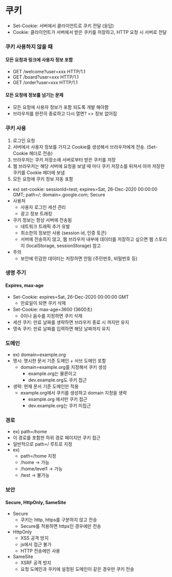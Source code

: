# 쿠키

- Set-Cookie: 서버에서 클라이언트로 쿠키 전달 (응답)
- Cookie: 클라이언트가 서버에서 받은 쿠키를 저장하고, HTTP 요청 시 서버로 전달

### 쿠키 사용하지 않을 때

#### 모든 요청과 링크에 사용자 정보 포함

- GET /welcome?user=xxx HTTP/1.1
- GET /board?user=xxx HTTP/1.1
- GET /order?user=xxx HTTP/1.1

#### 모든 요청에 정보를 넘기는 문제

- 모든 요청에 사용자 정보가 포함 되도록 개발 해야함
- 브라우저를 완전히 종료하고 다시 열면? => 정보 없어짐

### 쿠키 사용

1. 로그인 요청
2. 서버에서 사용자 정보를 가지고 Cookie를 생성해서 브라우저에게 전송. (Set-Cookie 헤더로 전송)
3. 브라우저는 쿠키 저장소에 서버로부터 받은 쿠키를 저장
4. 웹 브라우저는 해당 서버에 요청을 보낼 때 마다 쿠키 저장소를 뒤져서 아까 저장한 쿠키를 Cookie 헤더에 보냄
5. 모든 요청에 쿠키 정보 자동 포함

- ex) set-cookie: sessionId=test; expires=Sat, 26-Dec-2020 00:00:00 GMT; path=/; domain=.google.com; Secure
- 사용처
  - 사용자 로그인 세션 관리
  - 광고 정보 트래킹
- 쿠키 정보는 항상 서버에 전송됨
  - 네트워크 트래픽 추가 유발
  - 최소한의 정보만 사용 (session id, 인증 토큰)
  - 서버에 전송하지 않고, 웹 브라우저 내부에 데이터를 저장하고 싶으면 웹 스토리지 (localStorage, sessionStorage) 참고
- 주의
  - 보안에 민감한 데이터는 저장하면 안됨 (주민번호, 비밀번호 등)

### 생명 주기

#### Expires, max-age

- Set-Cookie: expires=Sat, 26-Dec-2020 00:00:00 GMT
  - 만료일이 되면 쿠키 삭제
- Set-Cookie: max-age=3600 (3600초)
  - 0이나 음수를 지정하면 쿠키 삭제
- 세션 쿠키: 만료 날짜를 생략하면 브라우저 종료 시 까지만 유지
- 영속 쿠키: 만료 날짜를 입력하면 해당 날짜까지 유지

### 도메인

- ex) domain=example.org
- 명시: 명시한 문서 기준 도메인 + 서브 도메인 포함
  - domain=example.org를 지정해서 쿠키 생성
    - example.org는 물론이고
    - dev.example.org도 쿠키 접근
- 생략: 현재 문서 기준 도메인만 적용
  - example.org에서 쿠키를 생성하고 domain 지정을 생략
    - example.org 에서만 쿠키 접근
    - dev.example.org는 쿠키 미접근

### 경로

- ex) path=/home
- 이 경로를 포함한 하위 경로 페이지만 쿠키 접근
- 일반적으로 path=/ 루트로 지정
- ex)
  - path=/home 지정
  - /home -> 가능
  - /home/level1 -> 가능
  - /test -> 불가능

### 보안

#### Secure, HttpOnly, SameSite

- Secure
  - 쿠키는 http, https를 구분하지 않고 전송
  - Secure를 적용하면 https인 경우에만 전송
- HttpOnly
  - XSS 공격 방지
  - js에서 접근 불가
  - HTTP 전송에만 사용
- SameSite
  - XSRF 공격 방지
  - 요청 도메인과 쿠키에 설정된 도메인이 같은 경우만 쿠키 전송